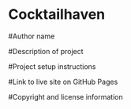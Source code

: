 # Cocktailhaven

#Author name 

#Description of project

#Project setup instructions

#Link to live site on GitHub Pages

#Copyright and license information
